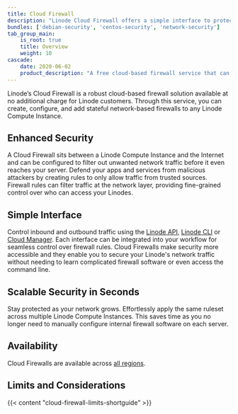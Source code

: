 ```yaml
---
title: Cloud Firewall
description: "Linode Cloud Firewall offers a simple interface to protect your web apps. It is scalable security in seconds, allowing you to create custom firewall rules, making security more accessible."
bundles: ['debian-security', 'centos-security', 'network-security']
tab_group_main:
    is_root: true
    title: Overview
    weight: 10
cascade:
    date: 2020-06-02
    product_description: "A free cloud-based firewall service that can be used to secure any Linode Compute Instance, allowing network traffic only on the specified ports, protocols, and IP addresses."
---
```


Linode’s Cloud Firewall is a robust cloud-based firewall solution available at no additional charge for Linode customers. Through this service, you can create, configure, and add stateful network-based firewalls to any Linode Compute Instance.

## Enhanced Security

A Cloud Firewall sits between a Linode Compute Instance and the Internet and can be configured to filter out unwanted network traffic before it even reaches your server. Defend your apps and services from malicious attackers by creating rules to only allow traffic from trusted sources. Firewall rules can filter traffic at the network layer, providing fine-grained control over who can access your Linodes.

## Simple Interface

Control inbound and outbound traffic using the [Linode API](/docs/api/networking), [Linode CLI](/docs/guides/linode-cli/) or [Cloud Manager](https://www.linode.com/products/cloud-manager/). Each interface can be integrated into your workflow for seamless control over firewall rules. Cloud Firewalls make security more accessible and they enable you to secure your Linode's network traffic without needing to learn complicated firewall software or even access the command line.

## Scalable Security in Seconds

Stay protected as your network grows. Effortlessly apply the same ruleset across multiple Linode Compute Instances. This saves time as you no longer need to manually configure internal firewall software on each server.

## Availability

Cloud Firewalls are available across [all regions](https://www.linode.com/global-infrastructure/).

## Limits and Considerations

{{< content "cloud-firewall-limits-shortguide" >}}

